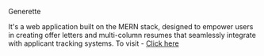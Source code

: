 Generette

It's a web application built on the MERN stack, designed to empower users in creating offer letters and multi-column resumes that seamlessly integrate with applicant tracking systems.
To visit - [Click here](https://beamish-marzipan-a2e3ce.netlify.app)
